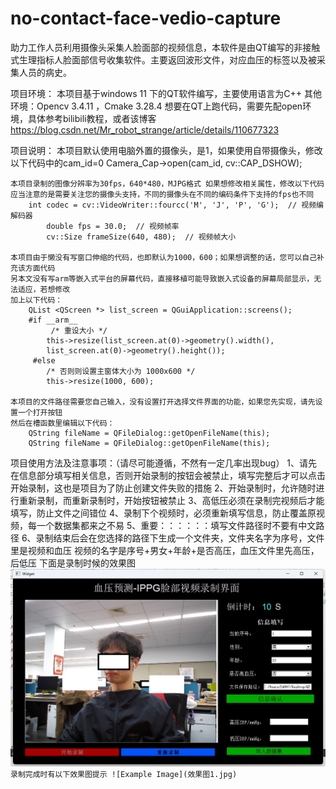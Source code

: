 # no-contact-face-vedio-capture
助力工作人员利用摄像头采集人脸面部的视频信息，本软件是由QT编写的非接触式生理指标人脸面部信号收集软件。主要返回波形文件，对应血压的标签以及被采集人员的病史。

项目环境：
	本项目基于windows 11 下的QT软件编写，主要使用语言为C++
	其他环境：Opencv 3.4.11 ，Cmake 3.28.4
	想要在QT上跑代码，需要先配open环境，具体参考bilibili教程，或者该博客	https://blog.csdn.net/Mr_robot_strange/article/details/110677323


项目说明：
	本项目默认使用电脑外置的摄像头，是1，如果使用自带摄像头，修改以下代码中的cam_id=0
		Camera_Cap->open(cam_id, cv::CAP_DSHOW);

	本项目录制的图像分辨率为30fps，640*480，MJPG格式 如果想修改相关属性，修改以下代码
	应当注意的是需要关注您的摄像头支持，不同的摄像头在不同的编码条件下支持的fps也不同
		int codec = cv::VideoWriter::fourcc('M', 'J', 'P', 'G');  // 视频编解码器
        	double fps = 30.0;  // 视频帧率
        	cv::Size frameSize(640, 480);  // 视频帧大小
	
	本项目由于懒没有写窗口伸缩的代码，也即默认为1000，600；如果想调整的话，您可以自己补充该方面代码
	另本文没有写arm等嵌入式平台的屏幕代码，直接移植可能导致嵌入式设备的屏幕局部显示，无法适应，若想修改
	加上以下代码：
		QList <QScreen *> list_screen = QGuiApplication::screens();
		#if __arm__
			 /* 重设大小 */
			this->resize(list_screen.at(0)->geometry().width(),
			list_screen.at(0)->geometry().height());
		 #else
			/* 否则则设置主窗体大小为 1000x600 */
			this->resize(1000, 600);
	
	本项目的文件路径需要您自己输入，没有设置打开选择文件界面的功能，如果您先实现，请先设置一个打开按钮
	然后在槽函数里编辑以下代码：
		QString fileName = QFileDialog::getOpenFileName(this);
		QString fileName = QFileDialog::getOpenFileName(this);


项目使用方法及注意事项：（请尽可能遵循，不然有一定几率出现bug）
	1、请先在信息部分填写相关信息，否则开始录制的按钮会被禁止，填写完整后才可以点击开始录制，这也是项目为了防止创建文件失败的措施
	2、开始录制时，允许随时进行重新录制，而重新录制时，开始按钮被禁止
	3、高低压必须在录制完视频后才能填写，防止文件之间错位
	4、录制下个视频时，必须重新填写信息，防止覆盖原视频，每一个数据集都来之不易
	5、重要：：：：：：填写文件路径时不要有中文路径
	6、录制结束后会在您选择的路径下生成一个文件夹，文件夹名字为序号，文件里是视频和血压
		视频的名字是序号+男女+年龄+是否高压，血压文件里先高压，后低压
  下面是录制时候的效果图
  ![Example Image](效果图2.jpg)``
  录制完成时有以下效果图提示
  ![Example Image](效果图1.jpg)``

